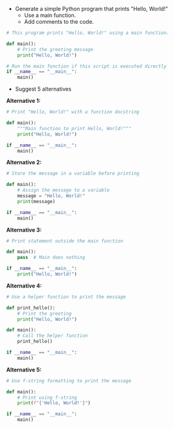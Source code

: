 - Generate a simple Python program that prints "Hello, World!"  
    - Use a main function.  
    - Add comments to the code.  

```python
# This program prints "Hello, World!" using a main function.

def main():
    # Print the greeting message
    print("Hello, World!")

# Run the main function if this script is executed directly
if __name__ == "__main__":
    main()
```

- Suggest 5 alternatives

**Alternative 1:**  
```python
# Print "Hello, World!" with a function docstring

def main():
    """Main function to print Hello, World!"""
    print("Hello, World!")

if __name__ == "__main__":
    main()
```

**Alternative 2:**  
```python
# Store the message in a variable before printing

def main():
    # Assign the message to a variable
    message = "Hello, World!"
    print(message)

if __name__ == "__main__":
    main()
```

**Alternative 3:**  
```python
# Print statement outside the main function

def main():
    pass  # Main does nothing

if __name__ == "__main__":
    print("Hello, World!")
```

**Alternative 4:**  
```python
# Use a helper function to print the message

def print_hello():
    # Print the greeting
    print("Hello, World!")

def main():
    # Call the helper function
    print_hello()

if __name__ == "__main__":
    main()
```

**Alternative 5:**  
```python
# Use f-string formatting to print the message

def main():
    # Print using f-string
    print(f"{'Hello, World!'}")

if __name__ == "__main__":
    main()
```
